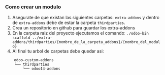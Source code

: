 ### Como crear un modulo
1. Asegurate de que existan las siguientes carpetas: ``extra-addons`` y dentro de ``extra-addons`` debe de estar la carpeta ``thirdparties``.
2. Crea un repositorio en github para guardar los extra-addons
3. En la carpeta raiz del proyecto ejecutamos el comando: ``./odoo-bin scaffold ../extra-addons/thirdparties/{nombre_de_la_carpeta_addons}/{nombre_del_modulo}``
4. Al final tu arbol de carpetas debe quedar asi:
```
    odoo-custom-addons
    └── thirdparties
        └── odoo14-addons
```
